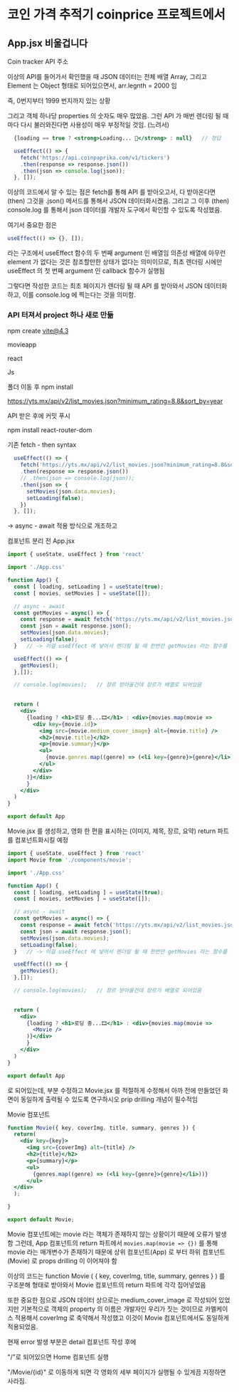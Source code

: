 # 코인 가격 추적기 coinprice 프로젝트에서

## App.jsx 비울겁니다

Coin tracker API 주소

이상의 API를 들어가서 확인했을 때 JSON 데이터는 전체 배열 Array, 그리고 Element 는 Object 형태로 되어있으면서, arr.legnth = 2000 임

즉, 0번지부터 1999 번지까지 있는 상황

그리고 객체 하나당 properties 의 숫자도 매우 많았음. 그런 API 가 매번 렌더링 될 때마다 다시 불러와진다면 사용성이 매우 부정적일 것임. (느려서)


```jsx
  {loading == true ? <strong>Loading... 🧷</strong> : null}   // 정답
```


```jsx
  useEffect(() => {
    fetch('https://api.coinpaprika.com/v1/tickers')
    .then(response => response.json())
    .then(json => console.log(json));
  }, []);
```

이상의 코드에서 알 수 있는 점은 fetch를 통해 API 를 받아오고서, 다 받아온다면 (then) 그것을 .json() 메서드를 통해서 JSON 데이터화시켰음. 그리고 그 이후 (then) console.log 를 통해서 json 데이터를 개발자 도구에서 확인할 수 있도록 작성했음.

여기서 중요한 점은
```jsx
useEffect(() => {}, []);
```
라는 구조에서 useEffect 함수의 두 번째 argument 인 배열임
의존성 배열에 아무런 element 가 없다는 것은 참조할만한 상태가 없다는 의미이므로, 최초 렌더링 시에만 useEffect 의 첫 번째 argument 인 callback 함수가 실행됨

그렇다면 작성한 코드는 최초 페이지가 렌더링 될 때 API 를 받아와서 JSON 데이터화하고, 이를 console.log 에 찍는다는 것을 의미함.

### API 터져서 project 하나 새로 만듦

npm create vite@4.3

movieapp

react

Js

폴더 이동 후 npm install

https://yts.mx/api/v2/list_movies.json?minimum_rating=8.8&sort_by=year

API 받은 후에 커밋 푸시

npm install react-router-dom

기존 fetch - then syntax
```jsx
  useEffect(() => {
    fetch('https://yts.mx/api/v2/list_movies.json?minimum_rating=8.8&sort_by=year')
    .then(response => response.json())
    // .then(json => console.log(json));
    .then(json => {
      setMovies(json.data.movies);
      setLoading(false);
    })
  }, []);
```

-> async - await 적용 방식으로 개조하고 

컴포넌트 분리 전 App.jsx
```jsx
import { useState, useEffect } from 'react'

import './App.css'

function App() {
  const [ loading, setLoading ] = useState(true);
  const [ movies, setMovies ] = useState([]);

  // async - await
  const getMovies = async() => {
    const response = await fetch('https://yts.mx/api/v2/list_movies.json?minimum_rating=8.8&sort_by=year');
    const json = await response.json();
    setMovies(json.data.movies);
    setLoading(false);
  }   // -> 이걸 useEffect 에 넣어서 렌더링 될 때 한번만 getMovies 라는 함수를 실행시키겠다

  useEffect(() => {
    getMovies();
  },[]);

  // console.log(movies);   // 장르 받아올건데 장르가 배열로 되어있음

  
  return (
    <div>
      {loading ? <h1>로딩 중...🎞</h1> : <div>{movies.map(movie => 
        <div key={movie.id}>
          <img src={movie.medium_cover_image} alt={movie.title} />
          <h2>{movie.title}</h2>
          <p>{movie.summary}</p>
          <ul>
            {movie.genres.map((genre) => (<li key={genre}>{genre}</li>))}
          </ul>
        </div>
      )}</div>
      }
    </div>
  )
}

export default App
```

Movie.jsx 를 생성하고, 영화 한 편을 표시하는 (이미지, 제목, 장르, 요약) return 파트를 컴포넌트화시킬 예정

```jsx
import { useState, useEffect } from 'react'
import Movie from './components/movie';

import './App.css'

function App() {
  const [ loading, setLoading ] = useState(true);
  const [ movies, setMovies ] = useState([]);

  // async - await
  const getMovies = async() => {
    const response = await fetch('https://yts.mx/api/v2/list_movies.json?minimum_rating=8.8&sort_by=year');
    const json = await response.json();
    setMovies(json.data.movies);
    setLoading(false);
  }   // -> 이걸 useEffect 에 넣어서 렌더링 될 때 한번만 getMovies 라는 함수를 실행시키겠다

  useEffect(() => {
    getMovies();
  },[]);

  // console.log(movies);   // 장르 받아올건데 장르가 배열로 되어있음

  
  return (
    <div>
      {loading ? <h1>로딩 중...🎞</h1> : <div>{movies.map(movie => 
        <Movie />
      )}</div>
      }
    </div>
  )
}

export default App
```
로 되어있는데, <Movie /> 부분 수정하고
Movie.jsx 를 적절하게 수정해서
아까 전에 만들었던 화면이 동일하게 출력될 수 있도록 연구하시오
prip drilling 개념이 필수적임

Movie 컴포넌트
```jsx
function Movie({ key, coverImg, title, summary, genres }) {
  return(
    <div key={key}>
      <img src={coverImg} alt={title} />
      <h2>{title}</h2>
      <p>{summary}</p>
      <ul>
        {genres.map((genre) => (<li key={genre}>{genre}</li>))}
      </ul>
  </div>
  );

}

export default Movie;
```
Movie 컴포넌트에는 movie 라는 객체가 존재하지 않는 상황이기 때문에 오류가 발생함
그런데, App 컴포넌트의 return 파트에서 `movies.map(movie => {})` 를 통해 movie 라는 매개변수가 존재하기 때문에 상위 컴포넌트(App) 로 부터 하위 컴포넌트 (Movie) 로 props drilling 이 이어져야 함

이상의 코드는 function Movie ( { key, coverImg, title, summary, genres } ) 를 구조분해 형태로 받아와서 Movie 컴포넌트의 return 파트에 각각 집어넣었음

또한 중요한 점으로 JSON 데이터 상으로는 medium_cover_image 로 작성되어 있었지만 기본적으로 객체의 property 의 이름은 개발자인 우리가 짓는 것이므로 카멜케이스 적용해서 coverImg 로 축약해서 작성했고 이것이 Movie 컴포넌트에서도 동일하게 적용되었음.

현재 error 발생 부분은 detail 컴포넌트 작성 후에 

"/"로 되어있으면 Home 컴포넌트 실행

"/Movie/{id}" 로 이동하게 되면 각 영화의 세부 페이지가 실행될 수 있게끔 지정하면 사라짐.

